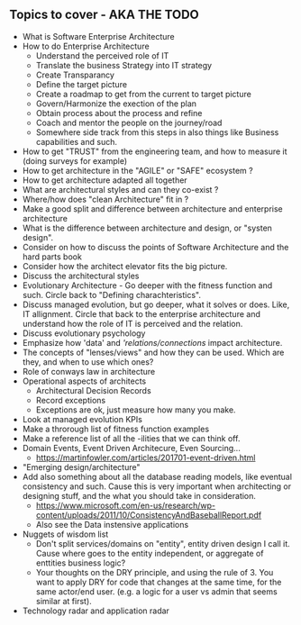 ## Topics to cover - AKA THE TODO
* What is Software Enterprise Architecture
* How to do Enterprise Architecture 
    * Understand the perceived role of IT
    * Translate the business Strategy into IT strategy
    * Create Transparancy
    * Define the target picture
    * Create a roadmap to get from the current to target picture
    * Govern/Harmonize the exection of the plan
    * Obtain process about the process and refine
    * Coach and mentor the people on the journey/road
    * Somewhere side track from this steps in also things like Business capabilities and such.
* How to get "TRUST" from the engineering team, and how to measure it (doing surveys for example)
* How to get architecture in the "AGILE" or "SAFE" ecosystem ?
* How to get architecture adapted all together
* What are architectural styles and can they co-exist ?
* Where/how does "clean Architecture" fit in ?
* Make a good split and difference between architecture and enterprise architecture
* What is the difference between architecture and design, or "systen design".
* Consider on how to discuss the points of Software Architecture and the hard parts book
* Consider how the architect elevator fits the big picture.
* Discuss the architectural styles
* Evolutionary Architecture - Go deeper with the fitness function and such. Circle back to "Defining charachteristics".
* Discuss managed evolution, but go deeper, what it solves or does. Like, IT allignment. Circle that back to the enterprise architecture and understand how the role of IT is perceived and the relation.
* Discuss evolutionary psychology
* Emphasize how 'data' and *'relations/connections* impact architecture.
* The concepts of "lenses/views" and how they can be used. Which are they, and when to use which ones?
* Role of conways law in architecture
* Operational aspects of architects
    * Architectural Decision Records
    * Record exceptions
    * Exceptions are ok, just measure how many you make.
* Look at managed evolution KPIs
* Make a throrough list of fitness function examples
* Make a reference list of all the -ilities that we can think off.
* Domain Events, Event Driven Architecure, Even Sourcing...
    * https://martinfowler.com/articles/201701-event-driven.html
* "Emerging design/architecture"
* Add also something about all the database reading models, like eventual consistency and such. Cause this is very important when architecting or designing stuff, and the what you should take in consideration.
    * https://www.microsoft.com/en-us/research/wp-content/uploads/2011/10/ConsistencyAndBaseballReport.pdf
    * Also see the Data instensive applications
* Nuggets of wisdom list
    * Don't split services/domains on "entity", entity driven design I call it. Cause where goes to the entity independent, or aggregate of enttities business logic?
    * Your thoughts on the DRY principle, and using the rule of 3. You want to apply DRY for code that changes at the same time, for the same actor/end user. (e.g. a logic for a user vs admin that seems similar at first).
* Technology radar and application radar